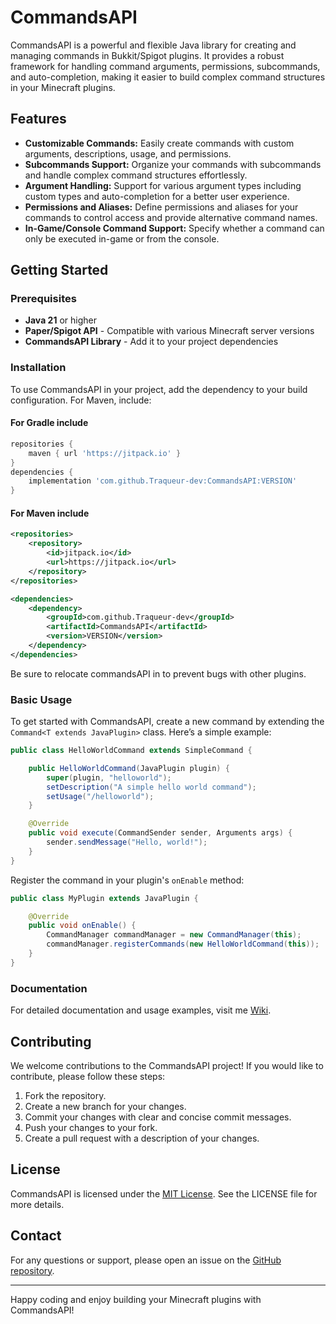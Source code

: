# CommandsAPI

CommandsAPI is a powerful and flexible Java library for creating and managing commands in Bukkit/Spigot plugins. It provides a robust framework for handling command arguments, permissions, subcommands, and auto-completion, making it easier to build complex command structures in your Minecraft plugins.

## Features

- **Customizable Commands:** Easily create commands with custom arguments, descriptions, usage, and permissions.
- **Subcommands Support:** Organize your commands with subcommands and handle complex command structures effortlessly.
- **Argument Handling:** Support for various argument types including custom types and auto-completion for a better user experience.
- **Permissions and Aliases:** Define permissions and aliases for your commands to control access and provide alternative command names.
- **In-Game/Console Command Support:** Specify whether a command can only be executed in-game or from the console.

## Getting Started

### Prerequisites

- **Java 21** or higher
- **Paper/Spigot API** - Compatible with various Minecraft server versions
- **CommandsAPI Library** - Add it to your project dependencies

### Installation

To use CommandsAPI in your project, add the dependency to your build configuration. For Maven, include:

#### For Gradle include 
```groovy
repositories {
    maven { url 'https://jitpack.io' }
}
dependencies {
    implementation 'com.github.Traqueur-dev:CommandsAPI:VERSION'
}
```

#### For Maven include
```xml 
<repositories>
    <repository>
        <id>jitpack.io</id>
        <url>https://jitpack.io</url>
    </repository>
</repositories>

<dependencies>
    <dependency>
        <groupId>com.github.Traqueur-dev</groupId>
        <artifactId>CommandsAPI</artifactId>
        <version>VERSION</version>
    </dependency>
</dependencies>
```
Be sure to relocate commandsAPI in to prevent bugs with other plugins.

### Basic Usage

To get started with CommandsAPI, create a new command by extending the `Command<T extends JavaPlugin>` class. Here’s a simple example:

```java
public class HelloWorldCommand extends SimpleCommand {

    public HelloWorldCommand(JavaPlugin plugin) {
        super(plugin, "helloworld");
        setDescription("A simple hello world command");
        setUsage("/helloworld");
    }

    @Override
    public void execute(CommandSender sender, Arguments args) {
        sender.sendMessage("Hello, world!");
    }
}
```

Register the command in your plugin's `onEnable` method:

```java
public class MyPlugin extends JavaPlugin {

    @Override
    public void onEnable() {
        CommandManager commandManager = new CommandManager(this);
        commandManager.registerCommands(new HelloWorldCommand(this));
    }
}
```

### Documentation

For detailed documentation and usage examples, visit me [Wiki](https://github.com/Traqueur-dev/CommandsAPI/wiki).

## Contributing

We welcome contributions to the CommandsAPI project! If you would like to contribute, please follow these steps:

1. Fork the repository.
2. Create a new branch for your changes.
3. Commit your changes with clear and concise commit messages.
4. Push your changes to your fork.
5. Create a pull request with a description of your changes.

## License

CommandsAPI is licensed under the [MIT License](LICENSE). See the LICENSE file for more details.

## Contact

For any questions or support, please open an issue on the [GitHub repository](https://github.com/Traqueur-dev/CommandsAPI/issues).

---

Happy coding and enjoy building your Minecraft plugins with CommandsAPI!